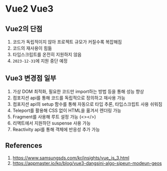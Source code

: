 # Vue2 Vue3

## Vue2의 단점

1. 코드가 독립적이지 않아 프로젝트 규모가 커질수록 복잡해짐
2. 코드의 재사용이 힘듦
3. 타입스크립트를 온전히 지원하지 않음
4. `2023-12-31`에 지원 중단 예정

## Vue3 변경점 일부

1. 가상 DOM 최적화, 필요한 코드만 import하는 방법 등을 통해 성능 향상
2. 컴포지션 api를 통해 코드를 독립적으로 정의하고 재사용 가능
3. 컴포지션 api의 setup 함수를 통해 자동으로 타입 추론, 타입스크립트 사용 쉬워짐
4. Teleport를 활용해 CSS 없이 HTML을 옮겨서 렌더링 가능
5. Fragment를 사용해 루트 설정 가능 (<></>)
6. 리액트에서 지원하던 suspense 사용 가능
7. Reactivity api를 통해 객체에 반응성 추가 가능

## References

1. https://www.samsungsds.com/kr/insights/vue_js_3.html
2. https://appmaster.io/ko/blog/vue3-dangsini-algo-sipeun-modeun-geos
